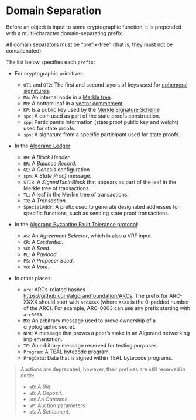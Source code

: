 # Domain Separation

Before an object is input to some cryptographic function, it is prepended with a
multi-character domain-separating prefix.

All domain separators must be “prefix-free” (that is, they must not be concatenated).

The list below specifies each `prefix`:

- For cryptographic primitives:
  - `OT1` and `OT2`: The first and second layers of keys used for [ephemeral signatures](../keys/keys-ephemeral.md).
  - `MA`: An internal node in a [Merkle tree](./crypto-merkle-tree.md).
  - `MB`: A bottom leaf in a [vector commitment](./crypto-vector-commitment.md).
  - `KP`: Is a public key used by the [Merkle Signature Scheme](../keys/keys.md)
  - `spc`: A coin used as part of the state proofs construction.
  - `spp`: Participant’s information (state proof public key and weight) used for state proofs.
  - `sps`: A signature from a specific participant used for state proofs.

- In the [Algorand Ledger](../ledger/ledger.md):
  - `BH`: A _Block Header_.
  - `BR`: A _Balance Record_.
  - `GE`: A _Genesis_ configuration.
  - `spm`: A _State Proof_ message.
  - `STIB`: A _SignedTxnInBlock_ that appears as part of the leaf in the Merkle
  tree of transactions.
  - `TL`: A leaf in the Merkle tree of transactions.
  - `TX`: A _Transaction_.
  - `SpecialAddr`: A prefix used to generate designated addresses for specific functions,
  such as sending state proof transactions.

- In the [Algorand Byzantine Fault Tolerance protocol](../abft/abft.md):
  - `AS`: An _Agreement Selector_, which is also a VRF input.
  - `CR`: A _Credential_.
  - `SD`: A _Seed_.
  - `PL`: A _Payload_.
  - `PS`: A _Proposer Seed_.
  - `VO`: A _Vote_.

- In other places:
  - `arc`: ARCs-related hashes <https://github.com/algorandfoundation/ARCs>. The
  prefix for ARC-XXXX should start with `arcXXXX` (where `XXXX` is the 0-padded
  number of the ARC). For example, ARC-0003 can use any prefix starting with `arc0003`.
  - `MX`: An arbitrary message used to prove ownership of a cryptographic secret.
  - `NPR`: A message that proves a peer’s stake in an Algorand networking implementation.
  - `TE`: An arbitrary message reserved for testing purposes.
  - `Program`: A TEAL bytecode program.
  - `ProgData`: Data that is signed within TEAL bytecode programs.

> Auctions are deprecated; however, their prefixes are still reserved in code:
>
> - `aB`: A _Bid_.
> - `aD`: A _Deposit_.
> - `aO`: An _Outcome_.
> - `aP`: Auction parameters.
> - `aS`: A _Settlement_.
